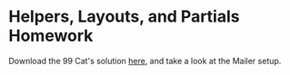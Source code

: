 # Helpers, Layouts, and Partials Homework

Download the 99 Cat's solution [here][Mailer-99cats], and take a look at the Mailer setup.

[Mailer-99cats]: https://assets.aaonline.io/fullstack/rails/homeworks/helpers-layouts-mailer/NinetyNineCats.zip
